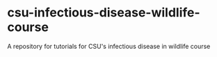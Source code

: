 # csu-infectious-disease-wildlife-course
A repository for tutorials for CSU's infectious disease in wildlife course 
